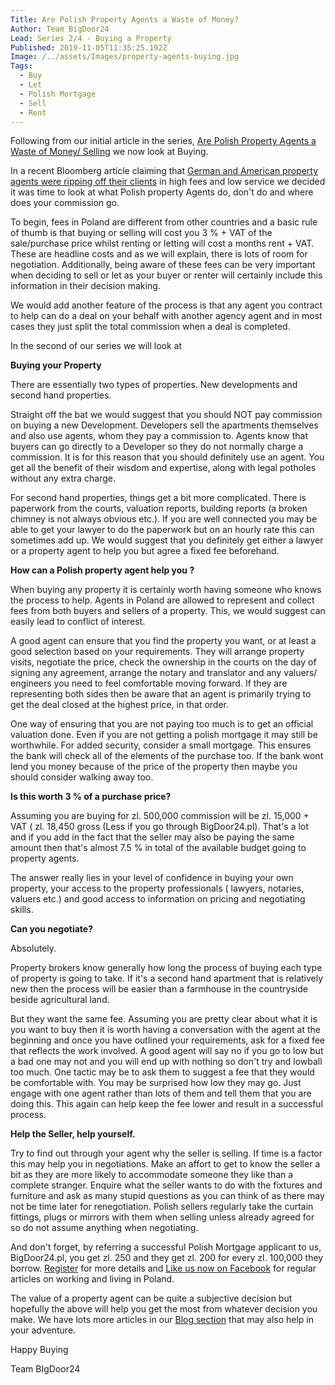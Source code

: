 ```yaml
---
Title: Are Polish Property Agents a Waste of Money?
Author: Team BigDoor24
Lead: Series 2/4 - Buying a Property
Published: 2019-11-05T11:35:25.192Z
Image: /../assets/Images/property-agents-buying.jpg
Tags:
  - Buy
  - Let
  - Polish Mortgage
  - Sell
  - Rent
---
```

Following from our initial article in the series, [Are Polish Property Agents a Waste of Money/ Selling](https://bigdoor24.pl/blog/posts/2019-10-17-are-property-agents-a-waste-of-money.html) we now look at Buying.

In a recent Bloomberg article claiming that [German and American property agents were ripping off their clients](https://www.bloomberg.com/opinion/articles/2019-10-11/real-estate-agents-don-t-deserve-6) in high fees and low service we decided it was time to look at what Polish property Agents do, don't do and where does your commission go.

To begin, fees in Poland are different from other countries and a basic rule of thumb is that buying or selling will cost you 3 % + VAT of the sale/purchase price whilst renting or letting will cost a months rent + VAT. These are headline costs and as we will explain, there is lots of room for negotiation. Additionally, being aware of these fees can be very important when deciding to sell or let as your buyer or renter will certainly include this information in their decision making.

We would add another feature of the process is that any agent you contract to help can do a deal on your behalf with another agency agent and in most cases they just split the total commission when a deal is completed.

In the second of our series we will look at

**Buying your Property**

There are essentially two types of properties. New developments and second hand properties. 

Straight off the bat we would suggest that you should NOT pay commission on buying a new Development. Developers sell the apartments themselves and also use agents, whom they pay a commission to. Agents know that buyers can go directly to a Developer so they do not normally charge a commission. It is for this reason that you should definitely use an agent. You get all the benefit of their wisdom and expertise, along with legal potholes without any extra charge.

For second hand properties, things get a bit more complicated. There is paperwork from the courts, valuation reports, building reports (a broken chimney is not always obvious etc.). If you are well connected you may be able to get your lawyer to do the paperwork but on an hourly rate this can sometimes add up. We would suggest that you definitely get either a lawyer or a property agent to help you but agree a fixed fee beforehand.

**How can a Polish property agent help you ?**

When buying any property it is certainly worth having someone who knows the process to help. Agents in Poland are allowed to represent and collect fees from both buyers and sellers of a property. This, we would suggest can easily lead to conflict of interest. 

A good agent can ensure that you find the property you want, or at least a good selection based on your requirements. They will arrange property visits, negotiate the price, check the ownership in the courts on the day of signing any agreement, arrange the notary and translator and any valuers/ engineers you need to feel comfortable moving forward. If they are representing both sides then be aware that an agent is primarily trying to get the deal closed at the highest price, in that order. 

One way of ensuring that you are not paying too much is to get an official valuation done. Even if you are not getting a polish mortgage it may still be worthwhile. For added security, consider a small mortgage. This ensures the bank will check all of the elements of the purchase too. If the bank wont lend you money because of the price of the property then maybe you should consider walking away too.

**Is this worth 3 % of a purchase price?** 

Assuming you are buying for zl. 500,000 commission will be zl. 15,000 + VAT  ( zl. 18,450 gross (Less if you go through BigDoor24.pl). That's a lot and if you add in the fact that the seller may also be paying the same amount then that's almost 7.5 % in total of the available budget going to property agents.

The answer really lies in your level of confidence in buying your own property, your access to the property professionals ( lawyers, notaries, valuers etc.) and good access to information on pricing and negotiating skills.

**Can you negotiate?**

Absolutely.

Property brokers know generally how long the process of buying each type of property is going to take. If it's a second hand apartment that is relatively new then the process will be easier than a farmhouse in the countryside beside agricultural land.

But they want the same fee. Assuming you are pretty clear about what it is you want to buy then it is worth having a conversation with the agent at the beginning and once you have outlined your requirements, ask for a fixed fee that reflects the work involved. A good agent will say no if you go to low but a bad one may not and you will end up with nothing so don't try and lowball too much. One tactic may be to ask them to suggest a fee that they would be comfortable with. You may be surprised how low they may go. Just engage with one agent rather than lots of them and tell them that you are doing this. This again can help keep the fee lower and result in a successful process.

**Help the Seller, help yourself.**

Try to find out through your agent why the seller is selling. If time is a factor this may help you in negotiations. Make an affort to get to know the seller a bit as they are more likely to accommodate someone they like than a complete stranger. Enquire what the seller wants to do with the fixtures and furniture and ask as many stupid questions as you can think of as there may not be time later for renegotiation. Polish sellers regularly take the curtain fittings, plugs or mirrors with them when selling unless already agreed for so do not assume anything when negotiating.

And don't forget, by referring a successful Polish Mortgage applicant to us, BigDoor24.pl, you get zl. 250 and they get zl. 200 for every zl. 100,000 they borrow. [Register](https://bigdoor24.pl/) for more details and [Like us now on Facebook](https://www.facebook.com/bigdoor24/) for regular articles on working and living in Poland.

The value of a property agent can be quite a subjective decision but hopefully the above will help you get the most from whatever decision you make. We have lots more articles in our [Blog section](https://bigdoor24.pl/blog/) that may also help in your adventure.

Happy Buying

Team BIgDoor24
